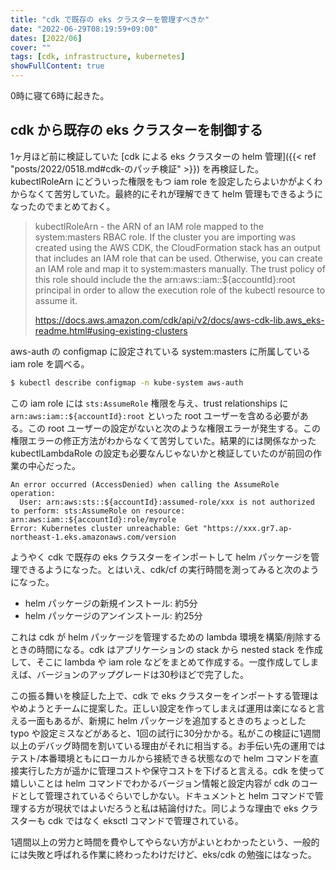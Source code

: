 ```yaml
---
title: "cdk で既存の eks クラスターを管理すべきか"
date: "2022-06-29T08:19:59+09:00"
dates: [2022/06]
cover: ""
tags: [cdk, infrastructure, kubernetes]
showFullContent: true
---
```


0時に寝て6時に起きた。

## cdk から既存の eks クラスターを制御する

1ヶ月ほど前に検証していた [cdk による eks クラスターの helm 管理]({{< ref "posts/2022/0518.md#cdk-のパッチ検証" >}}) を再検証した。kubectlRoleArn にどういった権限をもつ iam role を設定したらよいかがよくわからなくて苦労していた。最終的にそれが理解できて helm 管理もできるようになったのでまとめておく。

> kubectlRoleArn - the ARN of an IAM role mapped to the system:masters RBAC role. If the cluster you are importing was created using the AWS CDK, the CloudFormation stack has an output that includes an IAM role that can be used. Otherwise, you can create an IAM role and map it to system:masters manually. The trust policy of this role should include the the arn:aws::iam::${accountId}:root principal in order to allow the execution role of the kubectl resource to assume it.
> 
> https://docs.aws.amazon.com/cdk/api/v2/docs/aws-cdk-lib.aws_eks-readme.html#using-existing-clusters

aws-auth の configmap に設定されている system:masters に所属している iam role を調べる。

```bash
$ kubectl describe configmap -n kube-system aws-auth
```

この iam role には `sts:AssumeRole` 権限を与え、trust relationships に `arn:aws:iam::${accountId}:root` といった root ユーザーを含める必要がある。この root ユーザーの設定がないと次のような権限エラーが発生する。この権限エラーの修正方法がわからなくて苦労していた。結果的には関係なかった kubectlLambdaRole の設定も必要なんじゃないかと検証していたのが前回の作業の中心だった。

```
An error occurred (AccessDenied) when calling the AssumeRole operation:
  User: arn:aws:sts::${accountId}:assumed-role/xxx is not authorized to perform: sts:AssumeRole on resource: arn:aws:iam::${accountId}:role/myrole
Error: Kubernetes cluster unreachable: Get "https://xxx.gr7.ap-northeast-1.eks.amazonaws.com/version
```

ようやく cdk で既存の eks クラスターをインポートして helm パッケージを管理できるようになった。とはいえ、cdk/cf の実行時間を測ってみると次のようになった。

* helm パッケージの新規インストール: 約5分
* helm パッケージのアンインストール: 約25分

これは cdk が helm パッケージを管理するための lambda 環境を構築/削除するときの時間になる。cdk はアプリケーションの stack から nested stack を作成して、そこに lambda や iam role などをまとめて作成する。一度作成してしまえば、バージョンのアップグレードは30秒ほどで完了した。

この振る舞いを検証した上で、cdk で eks クラスターをインポートする管理はやめようとチームに提案した。正しい設定を作ってしまえば運用は楽になると言える一面もあるが、新規に helm パッケージを追加するときのちょっとした typo や設定ミスなどがあると、1回の試行に30分かかる。私がこの検証に1週間以上のデバッグ時間を割いている理由がそれに相当する。お手伝い先の運用ではテスト/本番環境ともにローカルから接続できる状態なので helm コマンドを直接実行した方が遥かに管理コストや保守コストを下げると言える。cdk を使って嬉しいことは helm コマンドでわかるバージョン情報と設定内容が cdk のコードとして管理されているぐらいでしかない。ドキュメントと helm コマンドで管理する方が現状ではよいだろうと私は結論付けた。同じような理由で eks クラスターも cdk ではなく eksctl コマンドで管理されている。

1週間以上の労力と時間を費やしてやらない方がよいとわかったという、一般的には失敗と呼ばれる作業に終わったわけだけど、eks/cdk の勉強にはなった。
